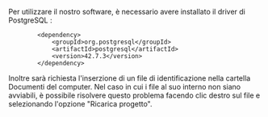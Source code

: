 Per utilizzare il nostro software, è necessario avere installato il driver di PostgreSQL :

            <dependency>
                <groupId>org.postgresql</groupId>
                <artifactId>postgresql</artifactId>
                <version>42.7.3</version>
            </dependency>
        




Inoltre sarà richiesta l'inserzione di un file di identificazione nella cartella Documenti del computer. Nel caso in cui i file al suo interno non siano avviabili, è possibile risolvere questo problema facendo clic destro sul file e selezionando l'opzione "Ricarica progetto".
